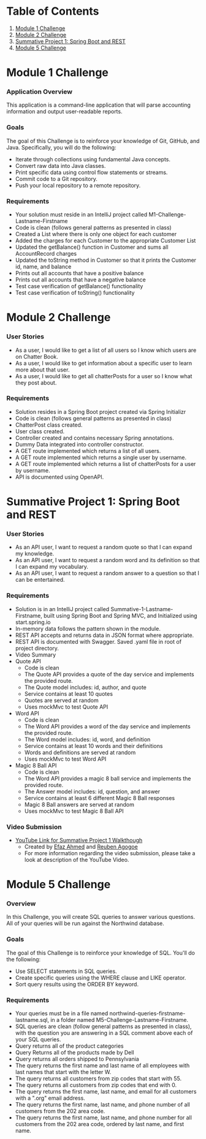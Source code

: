 # Table of Contents
1. [Module 1 Challenge](#Module-1-Challenge)
2. [Module 2 Challenge](#Module-2-Challenge)
3. [Summative Project 1: Spring Boot and REST](#Summative-Project-1:-Spring-Boot-and-REST)
4. [Module 5 Challenge](#Module-5-Challenge)

# Module 1 Challenge

### Application Overview
This application is a command-line application that will parse accounting information and output user-readable reports.

### Goals
The goal of this Challenge is to reinforce your knowledge of Git, GitHub, and Java. Specifically, you will do the following:
- Iterate through collections using fundamental Java concepts.
- Convert raw data into Java classes.
- Print specific data using control flow statements or streams.
- Commit code to a Git repository.
- Push your local repository to a remote repository.

### Requirements
- Your solution must reside in an IntelliJ project called M1-Challenge-Lastname-Firstname
- Code is clean (follows general patterns as presented in class) 
- Created a List where there is only one object for each customer
- Added the charges for each Customer to the appropriate Customer List
- Updated the getBalance() function in Customer and sums all AccountRecord charges
- Updated the toString method in Customer so that it prints the Customer id, name, and balance
- Prints out all accounts that have a positive balance
- Prints out all accounts that have a negative balance
- Test case verification of getBalance() functionality
- Test case verification of toString() functionality
    
    
# Module 2 Challenge
    
### User Stories
- As a user, I would like to get a list of all users so I know which users are on Chatter Book.
- As a user, I would like to get information about a specific user to learn more about that user.
- As a user, I would like to get all chatterPosts for a user so I know what they post about.

### Requirements
- Solution resides in a Spring Boot project created via Spring Initializr
- Code is clean (follows general patterns as presented in class)
- ChatterPost class created.
- User class created.
- Controller created and contains necessary Spring annotations.
- Dummy Data integrated into controller constructor.
- A GET route implemented which returns a list of all users.
- A GET route implemented which returns a single user by username.
- A GET route implemented which returns a list of chatterPosts for a user by username.
- API is documented using OpenAPI.


# Summative Project 1: Spring Boot and REST

### User Stories
- As an API user, I want to request a random quote so that I can expand my knowledge.
- As an API user, I want to request a random word and its definition so that I can expand my vocabulary.
- As an API user, I want to request a random answer to a question so that I can be entertained.

### Requirements
- Solution is in an IntelliJ project called Summative-1-Lastname-Firstname, built using Spring Boot and Spring MVC, and Initialized using start.spring.io
- In-memory data follows the pattern shown in the module.
- REST API accepts and returns data in JSON format where appropriate.
- REST API is documented with Swagger. Saved .yaml file in root of project directory.
- Video Summary
- Quote API
    - Code is clean
    - The Quote API provides a quote of the day service and implements the provided route.
    - The Quote model includes: id, author, and quote
    - Service contains at least 10 quotes
    - Quotes are served at random
    - Uses mockMvc to test Quote API
- Word API
    - Code is clean
    - The Word API provides a word of the day service and implements the provided route.
    - The Word model includes: id, word, and definition
    - Service contains at least 10 words and their definitions
    - Words and definitions are served at random
    - Uses mockMvc to test Word API
- Magic 8 Ball API
    - Code is clean
    - The Word API provides a magic 8 ball service and implements the provided route.
    - The Answer model includes: id, question, and answer
    - Service contains at least 6 different Magic 8 Ball responses
    - Magic 8 Ball answers are served at random
    - Uses mockMvc to test Magic 8 Ball API

### Video Submission
- [YouTube Link for Summative Project 1 Walkthough](https://www.youtube.com/watch?v=XEws_rIi1y0)
    - Created by [Efaz Ahmed](https://www.linkedin.com/in/eahmed2024/) and [Reuben Agogoe](https://www.linkedin.com/in/reubenagogoe/)
    - For more information regarding the video submission, please take a look at description of the YouTube Video.

# Module 5 Challenge

### Overview
In this Challenge, you will create SQL queries to answer various questions. All of your queries will be run against the Northwind database.

### Goals

The goal of this Challenge is to reinforce your knowledge of SQL. You'll do the following:
- Use SELECT statements in SQL queries.
- Create specific queries using the WHERE clause and LIKE operator.
- Sort query results using the ORDER BY keyword.

### Requirements
- Your queries must be in a file named northwind-queries-firstname-lastname.sql, in a folder named M5-Challenge-Lastname-Firstname.
- SQL queries are clean (follow general patterns as presented in class), with the question you are answering in a SQL comment above each of your SQL queries.
- Query returns all of the product categories
- Query Returns all of the products made by Dell
- Query returns all orders shipped to Pennsylvania
- The query returns the first name and last name of all employees with last names that start with the letter W.
- The query returns all customers from zip codes that start with 55.
- The query returns all customers from zip codes that end with 0.
- The query returns the first name, last name, and email for all customers with a ".org" email address.
- The query returns the first name, last name, and phone number of all customers from the 202 area code.
- The query returns the first name, last name, and phone number for all customers from the 202 area code, ordered by last name, and first name.


